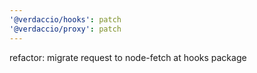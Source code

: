 ```yaml
---
'@verdaccio/hooks': patch
'@verdaccio/proxy': patch
---
```


refactor: migrate request to node-fetch at hooks package
